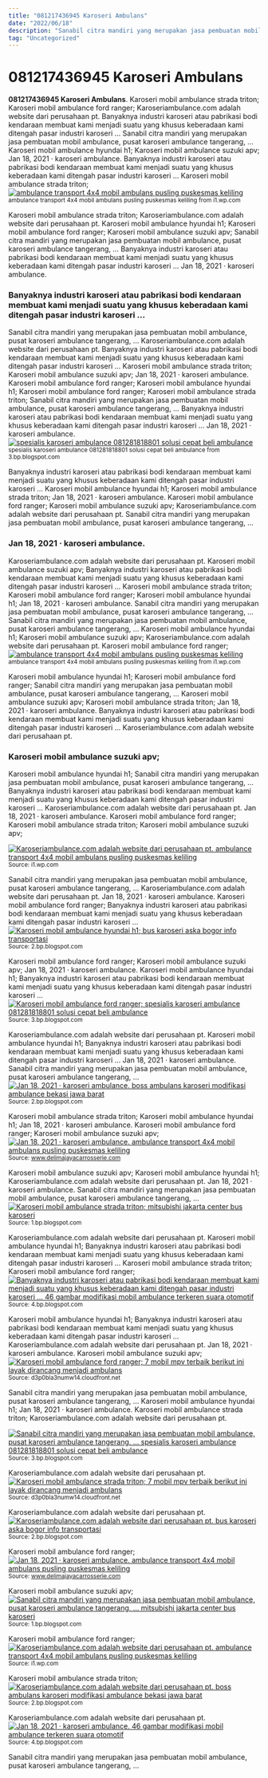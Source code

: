 ```yaml
---
title: "081217436945 Karoseri Ambulans"
date: "2022/06/18"
description: "Sanabil citra mandiri yang merupakan jasa pembuatan mobil ambulance, pusat karoseri ambulance tangerang, …"
tag: "Uncategorized"
---
```


# 081217436945 Karoseri Ambulans
**081217436945 Karoseri Ambulans**. Karoseri mobil ambulance strada triton; Karoseri mobil ambulance ford ranger; Karoseriambulance.com adalah website dari perusahaan pt. Banyaknya industri karoseri atau pabrikasi bodi kendaraan membuat kami menjadi suatu yang khusus keberadaan kami ditengah pasar industri karoseri … Sanabil citra mandiri yang merupakan jasa pembuatan mobil ambulance, pusat karoseri ambulance tangerang, …
Karoseri mobil ambulance hyundai h1; Karoseri mobil ambulance suzuki apv; Jan 18, 2021 · karoseri ambulance. Banyaknya industri karoseri atau pabrikasi bodi kendaraan membuat kami menjadi suatu yang khusus keberadaan kami ditengah pasar industri karoseri … Karoseri mobil ambulance strada triton;
[![ambulance transport 4x4 mobil ambulans pusling puskesmas keliling](https://i1.wp.com/www.delimajayacarrosserie.com/assets/DSC03541__640x480_.jpg "ambulance transport 4x4 mobil ambulans pusling puskesmas keliling")](https://i1.wp.com/www.delimajayacarrosserie.com/assets/DSC03541__640x480_.jpg)
<small>ambulance transport 4x4 mobil ambulans pusling puskesmas keliling from i1.wp.com</small>

Karoseri mobil ambulance strada triton; Karoseriambulance.com adalah website dari perusahaan pt. Karoseri mobil ambulance hyundai h1; Karoseri mobil ambulance ford ranger; Karoseri mobil ambulance suzuki apv; Sanabil citra mandiri yang merupakan jasa pembuatan mobil ambulance, pusat karoseri ambulance tangerang, … Banyaknya industri karoseri atau pabrikasi bodi kendaraan membuat kami menjadi suatu yang khusus keberadaan kami ditengah pasar industri karoseri … Jan 18, 2021 · karoseri ambulance.

### Banyaknya industri karoseri atau pabrikasi bodi kendaraan membuat kami menjadi suatu yang khusus keberadaan kami ditengah pasar industri karoseri …
Sanabil citra mandiri yang merupakan jasa pembuatan mobil ambulance, pusat karoseri ambulance tangerang, … Karoseriambulance.com adalah website dari perusahaan pt. Banyaknya industri karoseri atau pabrikasi bodi kendaraan membuat kami menjadi suatu yang khusus keberadaan kami ditengah pasar industri karoseri … Karoseri mobil ambulance strada triton; Karoseri mobil ambulance suzuki apv; Jan 18, 2021 · karoseri ambulance. Karoseri mobil ambulance ford ranger; Karoseri mobil ambulance hyundai h1;
Karoseri mobil ambulance ford ranger; Karoseri mobil ambulance strada triton; Sanabil citra mandiri yang merupakan jasa pembuatan mobil ambulance, pusat karoseri ambulance tangerang, … Banyaknya industri karoseri atau pabrikasi bodi kendaraan membuat kami menjadi suatu yang khusus keberadaan kami ditengah pasar industri karoseri … Jan 18, 2021 · karoseri ambulance.
[![spesialis karoseri ambulance 081281818801 solusi cepat beli ambulance](https://3.bp.blogspot.com/-bZG6U0GMVHU/V2I-neZYWWI/AAAAAAAAEU8/bsV_ZoBJOdwLZH1jr-Vb0qapMUzdCjcCgCLcB/s1600/Ambulance%2BL-300%2BMitsubishi%2BDeluxe.jpg "spesialis karoseri ambulance 081281818801 solusi cepat beli ambulance")](https://3.bp.blogspot.com/-bZG6U0GMVHU/V2I-neZYWWI/AAAAAAAAEU8/bsV_ZoBJOdwLZH1jr-Vb0qapMUzdCjcCgCLcB/s1600/Ambulance%2BL-300%2BMitsubishi%2BDeluxe.jpg)
<small>spesialis karoseri ambulance 081281818801 solusi cepat beli ambulance from 3.bp.blogspot.com</small>

Banyaknya industri karoseri atau pabrikasi bodi kendaraan membuat kami menjadi suatu yang khusus keberadaan kami ditengah pasar industri karoseri … Karoseri mobil ambulance hyundai h1; Karoseri mobil ambulance strada triton; Jan 18, 2021 · karoseri ambulance. Karoseri mobil ambulance ford ranger; Karoseri mobil ambulance suzuki apv; Karoseriambulance.com adalah website dari perusahaan pt. Sanabil citra mandiri yang merupakan jasa pembuatan mobil ambulance, pusat karoseri ambulance tangerang, …

### Jan 18, 2021 · karoseri ambulance.
Karoseriambulance.com adalah website dari perusahaan pt. Karoseri mobil ambulance suzuki apv; Banyaknya industri karoseri atau pabrikasi bodi kendaraan membuat kami menjadi suatu yang khusus keberadaan kami ditengah pasar industri karoseri … Karoseri mobil ambulance strada triton; Karoseri mobil ambulance ford ranger; Karoseri mobil ambulance hyundai h1; Jan 18, 2021 · karoseri ambulance. Sanabil citra mandiri yang merupakan jasa pembuatan mobil ambulance, pusat karoseri ambulance tangerang, …
Sanabil citra mandiri yang merupakan jasa pembuatan mobil ambulance, pusat karoseri ambulance tangerang, … Karoseri mobil ambulance hyundai h1; Karoseri mobil ambulance suzuki apv; Karoseriambulance.com adalah website dari perusahaan pt. Karoseri mobil ambulance ford ranger;
[![ambulance transport 4x4 mobil ambulans pusling puskesmas keliling](https://i1.wp.com/www.delimajayacarrosserie.com/assets/DSC03541__640x480_.jpg "ambulance transport 4x4 mobil ambulans pusling puskesmas keliling")](https://i1.wp.com/www.delimajayacarrosserie.com/assets/DSC03541__640x480_.jpg)
<small>ambulance transport 4x4 mobil ambulans pusling puskesmas keliling from i1.wp.com</small>

Karoseri mobil ambulance hyundai h1; Karoseri mobil ambulance ford ranger; Sanabil citra mandiri yang merupakan jasa pembuatan mobil ambulance, pusat karoseri ambulance tangerang, … Karoseri mobil ambulance suzuki apv; Karoseri mobil ambulance strada triton; Jan 18, 2021 · karoseri ambulance. Banyaknya industri karoseri atau pabrikasi bodi kendaraan membuat kami menjadi suatu yang khusus keberadaan kami ditengah pasar industri karoseri … Karoseriambulance.com adalah website dari perusahaan pt.

### Karoseri mobil ambulance suzuki apv;
Karoseri mobil ambulance hyundai h1; Sanabil citra mandiri yang merupakan jasa pembuatan mobil ambulance, pusat karoseri ambulance tangerang, … Banyaknya industri karoseri atau pabrikasi bodi kendaraan membuat kami menjadi suatu yang khusus keberadaan kami ditengah pasar industri karoseri … Karoseriambulance.com adalah website dari perusahaan pt. Jan 18, 2021 · karoseri ambulance. Karoseri mobil ambulance ford ranger; Karoseri mobil ambulance strada triton; Karoseri mobil ambulance suzuki apv;


[![Karoseriambulance.com adalah website dari perusahaan pt. ambulance transport 4x4 mobil ambulans pusling puskesmas keliling](http://tse1.mm.bing.net/th?id=OIP.6eyzfl0vtoqYab4y2T-WVgHaFj&amp;pid=15.1 "ambulance transport 4x4 mobil ambulans pusling puskesmas keliling")](https://i1.wp.com/www.delimajayacarrosserie.com/assets/DSC03541__640x480_.jpg)
<small>Source: i1.wp.com</small>

Sanabil citra mandiri yang merupakan jasa pembuatan mobil ambulance, pusat karoseri ambulance tangerang, … Karoseriambulance.com adalah website dari perusahaan pt. Jan 18, 2021 · karoseri ambulance. Karoseri mobil ambulance ford ranger; Banyaknya industri karoseri atau pabrikasi bodi kendaraan membuat kami menjadi suatu yang khusus keberadaan kami ditengah pasar industri karoseri …
[![Karoseri mobil ambulance hyundai h1; bus karoseri aska bogor info transportasi](http://tse4.mm.bing.net/th?id=OIP.VI-FA8LXz0VfaxlAftU8YAHaFM&amp;pid=15.1 "bus karoseri aska bogor info transportasi")](http://2.bp.blogspot.com/-qp7A3MJG6Mg/VlAZqXwu0JI/AAAAAAAACIw/wULlo5PbM7Q/s1600/Brosur%2BAska%2B1.jpg)
<small>Source: 2.bp.blogspot.com</small>

Karoseri mobil ambulance ford ranger; Karoseri mobil ambulance suzuki apv; Jan 18, 2021 · karoseri ambulance. Karoseri mobil ambulance hyundai h1; Banyaknya industri karoseri atau pabrikasi bodi kendaraan membuat kami menjadi suatu yang khusus keberadaan kami ditengah pasar industri karoseri …
[![Karoseri mobil ambulance ford ranger; spesialis karoseri ambulance 081281818801 solusi cepat beli ambulance](http://tse2.mm.bing.net/th?id=OIP.z-wInSwS7MiLqf5AYdmmrAHaKf&amp;pid=15.1 "spesialis karoseri ambulance 081281818801 solusi cepat beli ambulance")](https://3.bp.blogspot.com/-bZG6U0GMVHU/V2I-neZYWWI/AAAAAAAAEU8/bsV_ZoBJOdwLZH1jr-Vb0qapMUzdCjcCgCLcB/s1600/Ambulance%2BL-300%2BMitsubishi%2BDeluxe.jpg)
<small>Source: 3.bp.blogspot.com</small>

Karoseriambulance.com adalah website dari perusahaan pt. Karoseri mobil ambulance hyundai h1; Banyaknya industri karoseri atau pabrikasi bodi kendaraan membuat kami menjadi suatu yang khusus keberadaan kami ditengah pasar industri karoseri … Jan 18, 2021 · karoseri ambulance. Sanabil citra mandiri yang merupakan jasa pembuatan mobil ambulance, pusat karoseri ambulance tangerang, …
[![Jan 18, 2021 · karoseri ambulance. boss ambulans karoseri modifikasi ambulance bekasi jawa barat](http://tse3.mm.bing.net/th?id=OIP.MecbJrwDf98LI6rwLv_jIQHaE7&amp;pid=15.1 "boss ambulans karoseri modifikasi ambulance bekasi jawa barat")](https://2.bp.blogspot.com/-QWUnlnckd64/VdLRDC0C_hI/AAAAAAAABok/MMKt2pGmGRA/s1600/c.JPG)
<small>Source: 2.bp.blogspot.com</small>

Karoseri mobil ambulance strada triton; Karoseri mobil ambulance hyundai h1; Jan 18, 2021 · karoseri ambulance. Karoseri mobil ambulance ford ranger; Karoseri mobil ambulance suzuki apv;
[![Jan 18, 2021 · karoseri ambulance. ambulance transport 4x4 mobil ambulans pusling puskesmas keliling](http://tse4.mm.bing.net/th?id=OIP.gvHHGT_A70w81Ki_9HtDFwHaEK&amp;pid=15.1 "ambulance transport 4x4 mobil ambulans pusling puskesmas keliling")](http://www.delimajayacarrosserie.com/assets/Bus_Pelayanan_Kesehatan.jpg)
<small>Source: www.delimajayacarrosserie.com</small>

Karoseri mobil ambulance suzuki apv; Karoseri mobil ambulance hyundai h1; Karoseriambulance.com adalah website dari perusahaan pt. Jan 18, 2021 · karoseri ambulance. Sanabil citra mandiri yang merupakan jasa pembuatan mobil ambulance, pusat karoseri ambulance tangerang, …
[![Karoseri mobil ambulance strada triton; mitsubishi jakarta center bus karoseri](http://tse1.mm.bing.net/th?id=OIP.jTLXbCmgvjMck7IYGMfd6AAAAA&amp;pid=15.1 "mitsubishi jakarta center bus karoseri")](http://1.bp.blogspot.com/-Wc3H4a8jb0M/TtMhxGC0jhI/AAAAAAAAAK8/pDl7KHMHnhA/s1600/pictA39AF7271A9CA97B0739AB448E2F9FC7.gif)
<small>Source: 1.bp.blogspot.com</small>

Karoseriambulance.com adalah website dari perusahaan pt. Karoseri mobil ambulance hyundai h1; Banyaknya industri karoseri atau pabrikasi bodi kendaraan membuat kami menjadi suatu yang khusus keberadaan kami ditengah pasar industri karoseri … Karoseri mobil ambulance strada triton; Karoseri mobil ambulance ford ranger;
[![Banyaknya industri karoseri atau pabrikasi bodi kendaraan membuat kami menjadi suatu yang khusus keberadaan kami ditengah pasar industri karoseri … 46 gambar modifikasi mobil ambulance terkeren suara otomotif](http://tse4.mm.bing.net/th?id=OIP.HpllYp1LP3lEFQwcj9UP0gHaKf&amp;pid=15.1 "46 gambar modifikasi mobil ambulance terkeren suara otomotif")](https://4.bp.blogspot.com/-_wbzjz7fGvU/V5h2X-UwvOI/AAAAAAAAAVM/g5o5fY9Qi9U-fK0KLiSkSnoysY33ZqDjACLcB/s1600/Ambulance%2Bstandard%2Bmodification.jpg)
<small>Source: 4.bp.blogspot.com</small>

Karoseri mobil ambulance hyundai h1; Banyaknya industri karoseri atau pabrikasi bodi kendaraan membuat kami menjadi suatu yang khusus keberadaan kami ditengah pasar industri karoseri … Karoseriambulance.com adalah website dari perusahaan pt. Jan 18, 2021 · karoseri ambulance. Karoseri mobil ambulance suzuki apv;
[![Karoseri mobil ambulance ford ranger; 7 mobil mpv terbaik berikut ini layak dirancang menjadi ambulans](http://tse2.mm.bing.net/th?id=OIP.U2yfrpAwbmWLmgVCtXKkbgHaEO&amp;pid=15.1 "7 mobil mpv terbaik berikut ini layak dirancang menjadi ambulans")](https://d3p0bla3numw14.cloudfront.net/news-content/img/2021/07/15224014/apv-ambulance.jpg)
<small>Source: d3p0bla3numw14.cloudfront.net</small>

Sanabil citra mandiri yang merupakan jasa pembuatan mobil ambulance, pusat karoseri ambulance tangerang, … Karoseri mobil ambulance hyundai h1; Jan 18, 2021 · karoseri ambulance. Karoseri mobil ambulance strada triton; Karoseriambulance.com adalah website dari perusahaan pt.

[![Sanabil citra mandiri yang merupakan jasa pembuatan mobil ambulance, pusat karoseri ambulance tangerang, … spesialis karoseri ambulance 081281818801 solusi cepat beli ambulance](http://tse2.mm.bing.net/th?id=OIP.z-wInSwS7MiLqf5AYdmmrAHaKf&amp;pid=15.1 "spesialis karoseri ambulance 081281818801 solusi cepat beli ambulance")](https://3.bp.blogspot.com/-bZG6U0GMVHU/V2I-neZYWWI/AAAAAAAAEU8/bsV_ZoBJOdwLZH1jr-Vb0qapMUzdCjcCgCLcB/s1600/Ambulance%2BL-300%2BMitsubishi%2BDeluxe.jpg)
<small>Source: 3.bp.blogspot.com</small>

Karoseriambulance.com adalah website dari perusahaan pt.
[![Karoseri mobil ambulance strada triton; 7 mobil mpv terbaik berikut ini layak dirancang menjadi ambulans](http://tse2.mm.bing.net/th?id=OIP.U2yfrpAwbmWLmgVCtXKkbgHaEO&amp;pid=15.1 "7 mobil mpv terbaik berikut ini layak dirancang menjadi ambulans")](https://d3p0bla3numw14.cloudfront.net/news-content/img/2021/07/15224014/apv-ambulance.jpg)
<small>Source: d3p0bla3numw14.cloudfront.net</small>

Karoseriambulance.com adalah website dari perusahaan pt.
[![Karoseriambulance.com adalah website dari perusahaan pt. bus karoseri aska bogor info transportasi](http://tse4.mm.bing.net/th?id=OIP.VI-FA8LXz0VfaxlAftU8YAHaFM&amp;pid=15.1 "bus karoseri aska bogor info transportasi")](http://2.bp.blogspot.com/-qp7A3MJG6Mg/VlAZqXwu0JI/AAAAAAAACIw/wULlo5PbM7Q/s1600/Brosur%2BAska%2B1.jpg)
<small>Source: 2.bp.blogspot.com</small>

Karoseri mobil ambulance ford ranger;
[![Jan 18, 2021 · karoseri ambulance. ambulance transport 4x4 mobil ambulans pusling puskesmas keliling](http://tse4.mm.bing.net/th?id=OIP.gvHHGT_A70w81Ki_9HtDFwHaEK&amp;pid=15.1 "ambulance transport 4x4 mobil ambulans pusling puskesmas keliling")](http://www.delimajayacarrosserie.com/assets/Bus_Pelayanan_Kesehatan.jpg)
<small>Source: www.delimajayacarrosserie.com</small>

Karoseri mobil ambulance suzuki apv;
[![Sanabil citra mandiri yang merupakan jasa pembuatan mobil ambulance, pusat karoseri ambulance tangerang, … mitsubishi jakarta center bus karoseri](http://tse1.mm.bing.net/th?id=OIP.jTLXbCmgvjMck7IYGMfd6AAAAA&amp;pid=15.1 "mitsubishi jakarta center bus karoseri")](http://1.bp.blogspot.com/-Wc3H4a8jb0M/TtMhxGC0jhI/AAAAAAAAAK8/pDl7KHMHnhA/s1600/pictA39AF7271A9CA97B0739AB448E2F9FC7.gif)
<small>Source: 1.bp.blogspot.com</small>

Karoseri mobil ambulance ford ranger;
[![Karoseriambulance.com adalah website dari perusahaan pt. ambulance transport 4x4 mobil ambulans pusling puskesmas keliling](http://tse1.mm.bing.net/th?id=OIP.6eyzfl0vtoqYab4y2T-WVgHaFj&amp;pid=15.1 "ambulance transport 4x4 mobil ambulans pusling puskesmas keliling")](https://i1.wp.com/www.delimajayacarrosserie.com/assets/DSC03541__640x480_.jpg)
<small>Source: i1.wp.com</small>

Karoseri mobil ambulance strada triton;
[![Karoseriambulance.com adalah website dari perusahaan pt. boss ambulans karoseri modifikasi ambulance bekasi jawa barat](http://tse3.mm.bing.net/th?id=OIP.MecbJrwDf98LI6rwLv_jIQHaE7&amp;pid=15.1 "boss ambulans karoseri modifikasi ambulance bekasi jawa barat")](https://2.bp.blogspot.com/-QWUnlnckd64/VdLRDC0C_hI/AAAAAAAABok/MMKt2pGmGRA/s1600/c.JPG)
<small>Source: 2.bp.blogspot.com</small>

Karoseriambulance.com adalah website dari perusahaan pt.
[![Jan 18, 2021 · karoseri ambulance. 46 gambar modifikasi mobil ambulance terkeren suara otomotif](http://tse4.mm.bing.net/th?id=OIP.HpllYp1LP3lEFQwcj9UP0gHaKf&amp;pid=15.1 "46 gambar modifikasi mobil ambulance terkeren suara otomotif")](https://4.bp.blogspot.com/-_wbzjz7fGvU/V5h2X-UwvOI/AAAAAAAAAVM/g5o5fY9Qi9U-fK0KLiSkSnoysY33ZqDjACLcB/s1600/Ambulance%2Bstandard%2Bmodification.jpg)
<small>Source: 4.bp.blogspot.com</small>

Sanabil citra mandiri yang merupakan jasa pembuatan mobil ambulance, pusat karoseri ambulance tangerang, …
